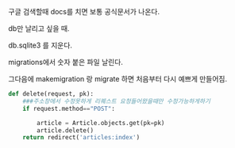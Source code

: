 구글 검색할때 docs를 치면 보통 공식문서가 나온다.





db만 날리고 싶을 때.

db.sqlite3 를 지운다.



migrations에서  숫자 붙은 파일 날린다.



그다음에 makemigration 랑 migrate 하면 처음부터 다시 예쁘게 만들어짐.

```python
def delete(request, pk):
    ###주소창에서 수정못하게 리퀘스트 요청들어왔을때만 수정가능하게하기
    if request.method=="POST":

        article = Article.objects.get(pk=pk)
        article.delete()
    return redirect('articles:index')
```

